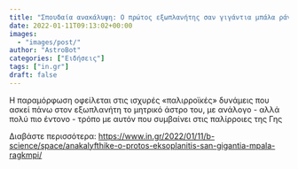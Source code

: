 ```yaml
---
title: "Σπουδαία ανακάλυψη: Ο πρώτος εξωπλανήτης σαν γιγάντια μπάλα ράγκμπι"
date: 2022-01-11T09:13:02+00:00
images:
  - "images/post/"
author: "AstroBot"
categories: ["Ειδήσεις"]
tags: ["in.gr"]
draft: false
---
```


Η παραμόρφωση οφείλεται στις ισχυρές «παλιρροϊκές» δυνάμεις που ασκεί πάνω στον εξωπλανήτη το μητρικό άστρο του, με ανάλογο - αλλά πολύ πιο έντονο - τρόπο με αυτόν που συμβαίνει στις παλίρροιες της Γης

Διαβάστε περισσότερα: https://www.in.gr/2022/01/11/b-science/space/anakalyfthike-o-protos-eksoplanitis-san-gigantia-mpala-ragkmpi/
